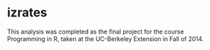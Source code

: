 # izrates
This analysis was completed as the final project for the course Programming in R, taken at the UC-Berkeley Extension in Fall of 2014.
